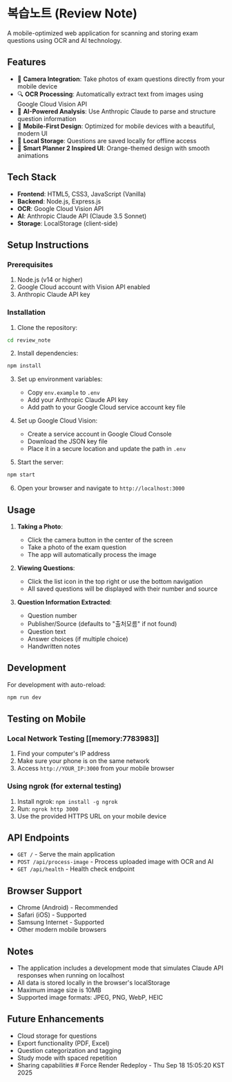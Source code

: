 # 복습노트 (Review Note)

A mobile-optimized web application for scanning and storing exam questions using OCR and AI technology.

## Features

- 📸 **Camera Integration**: Take photos of exam questions directly from your mobile device
- 🔍 **OCR Processing**: Automatically extract text from images using Google Cloud Vision API
- 🤖 **AI-Powered Analysis**: Use Anthropic Claude to parse and structure question information
- 📱 **Mobile-First Design**: Optimized for mobile devices with a beautiful, modern UI
- 💾 **Local Storage**: Questions are saved locally for offline access
- 🎨 **Smart Planner 2 Inspired UI**: Orange-themed design with smooth animations

## Tech Stack

- **Frontend**: HTML5, CSS3, JavaScript (Vanilla)
- **Backend**: Node.js, Express.js
- **OCR**: Google Cloud Vision API
- **AI**: Anthropic Claude API (Claude 3.5 Sonnet)
- **Storage**: LocalStorage (client-side)

## Setup Instructions

### Prerequisites

1. Node.js (v14 or higher)
2. Google Cloud account with Vision API enabled
3. Anthropic Claude API key

### Installation

1. Clone the repository:
```bash
cd review_note
```

2. Install dependencies:
```bash
npm install
```

3. Set up environment variables:
   - Copy `env.example` to `.env`
   - Add your Anthropic Claude API key
   - Add path to your Google Cloud service account key file

4. Set up Google Cloud Vision:
   - Create a service account in Google Cloud Console
   - Download the JSON key file
   - Place it in a secure location and update the path in `.env`

5. Start the server:
```bash
npm start
```

6. Open your browser and navigate to `http://localhost:3000`

## Usage

1. **Taking a Photo**:
   - Click the camera button in the center of the screen
   - Take a photo of the exam question
   - The app will automatically process the image

2. **Viewing Questions**:
   - Click the list icon in the top right or use the bottom navigation
   - All saved questions will be displayed with their number and source

3. **Question Information Extracted**:
   - Question number
   - Publisher/Source (defaults to "출처모름" if not found)
   - Question text
   - Answer choices (if multiple choice)
   - Handwritten notes

## Development

For development with auto-reload:
```bash
npm run dev
```

## Testing on Mobile

### Local Network Testing [[memory:7783983]]
1. Find your computer's IP address
2. Make sure your phone is on the same network
3. Access `http://YOUR_IP:3000` from your mobile browser

### Using ngrok (for external testing)
1. Install ngrok: `npm install -g ngrok`
2. Run: `ngrok http 3000`
3. Use the provided HTTPS URL on your mobile device

## API Endpoints

- `GET /` - Serve the main application
- `POST /api/process-image` - Process uploaded image with OCR and AI
- `GET /api/health` - Health check endpoint

## Browser Support

- Chrome (Android) - Recommended
- Safari (iOS) - Supported
- Samsung Internet - Supported
- Other modern mobile browsers

## Notes

- The application includes a development mode that simulates Claude API responses when running on localhost
- All data is stored locally in the browser's localStorage
- Maximum image size is 10MB
- Supported image formats: JPEG, PNG, WebP, HEIC

## Future Enhancements

- Cloud storage for questions
- Export functionality (PDF, Excel)
- Question categorization and tagging
- Study mode with spaced repetition
- Sharing capabilities # Force Render Redeploy - Thu Sep 18 15:05:20 KST 2025
